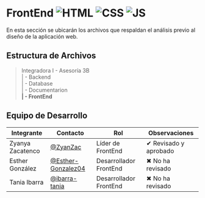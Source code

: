 # FrontEnd ![HTML](https://img.shields.io/badge/HTML-239120?) ![CSS](https://img.shields.io/badge/CSS-239120?) ![JS](https://img.shields.io/badge/JavaScript-F7DF1E?)

En esta sección se ubicarán los archivos que respaldan el análisis previo al diseño de la aplicación web.

## Estructura de Archivos

>Integradora I - Asesoría 3B<br>
>| - Backend <br>
>| - Database <br>
>| - Documentarion<br>
>**| - FrontEnd**

## Equipo de Desarrollo

|Integrante|Contacto|Rol|Observaciones|
|-----------|------|--------|-------------|
|Zyanya Zacatenco|[@ZyanZac](https://github.com/ZyanZac)|Líder de FrontEnd|✔ Revisado y aprobado|
|Esther González|[@Esther-Gonzalez04](https://github.com/Esther-Gonzalez04)|Desarrollador FrontEnd|✖ No ha revisado|
|Tania Ibarra|[@ibarra-tania](https://github.com/ibarra-tania)|Desarrollador FrontEnd|✖ No ha revisado|
